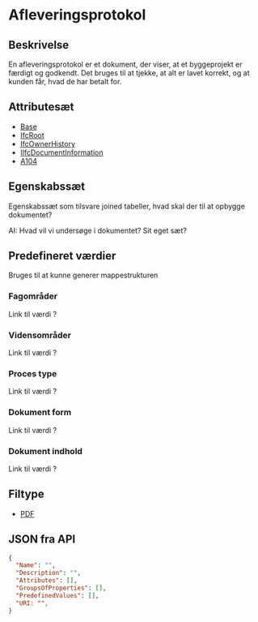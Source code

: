 # Afleveringsprotokol

## Beskrivelse

En afleveringsprotokol er et dokument, der viser, at et byggeprojekt er færdigt og godkendt. Det bruges til at tjekke, at alt er lavet korrekt, og at kunden får, hvad de har betalt for.

## Attributesæt

- [Base](../../GroupsOfAttributes/Base.md)
- [IfcRoot](../../GroupsOfAttributes/IfcRoot.md)
- [IfcOwnerHistory](../../GroupsOfAttributes/IfcOwnerHistory.md)
- [lIfcDocumentInformation](../../GroupsOfAttributes/IfcDocumentInformation.md)
- [A104](../../GroupsOfAttributes/A104.md)

## Egenskabssæt

Egenskabssæt som tilsvare joined tabeller, hvad skal der til at opbygge dokumentet?

AI: Hvad vil vi undersøge i dokumentet? Sit eget sæt?

## Predefineret værdier

Bruges til at kunne generer mappestrukturen

### Fagområder

Link til værdi ?

### Vidensområder

Link til værdi ?

### Proces type

Link til værdi ?

### Dokument form

Link til værdi ?

### Dokument indhold

Link til værdi ?

## Filtype

- [PDF](../../FileExtensions/PDF.md)

## JSON fra API

```json
{
  "Name": "",
  "Description": "",
  "Attributes": [],
  "GroupsOfProperties": [],
  "PredefinedValues": [],
  "URI: "",
}
```
